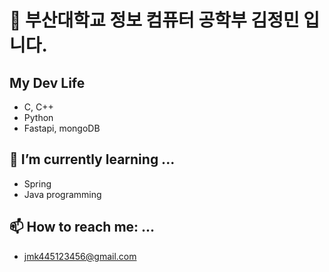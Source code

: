# 👋 부산대학교 정보 컴퓨터 공학부 김정민 입니다.
## My Dev Life
- C, C++
- Python
- Fastapi, mongoDB
## 🌱 I’m currently learning ...
- Spring
- Java programming
## 📫 How to reach me: ...
- jmk445123456@gmail.com

  
<!--
**jmk445/jmk445** is a ✨ _special_ ✨ repository because its `README.md` (this file) appears on your GitHub profile.

Here are some ideas to get you started:

- 🔭 I’m currently working on ...

- 👯 I’m looking to collaborate on ...
- 🤔 I’m looking for help with ...
- 💬 Ask me about ...
- 📫 How to reach me: ...
- 😄 Pronouns: ...
- ⚡ Fun fact: ...
-->
